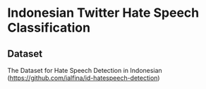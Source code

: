 # Indonesian Twitter Hate Speech Classification

## Dataset
The Dataset for Hate Speech Detection in Indonesian (https://github.com/ialfina/id-hatespeech-detection)
